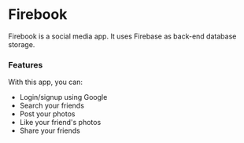 # Firebook
Firebook is a social media app. It uses Firebase as back-end database storage.
<h3>Features</h3>
With this app, you can:
<ul>
  <li>Login/signup using Google</li>
  <li>Search your friends</li>
  <li>Post your photos</li>
  <li>Like your friend's photos</li>
  <li>Share your friends</li>
</ul>  
